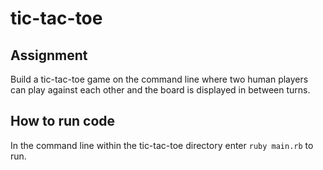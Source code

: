 # tic-tac-toe

## Assignment
Build a tic-tac-toe game on the command line where two human players can play against each other and the board is displayed in between turns.

## How to run code
In the command line within the tic-tac-toe directory enter `ruby main.rb` to run.